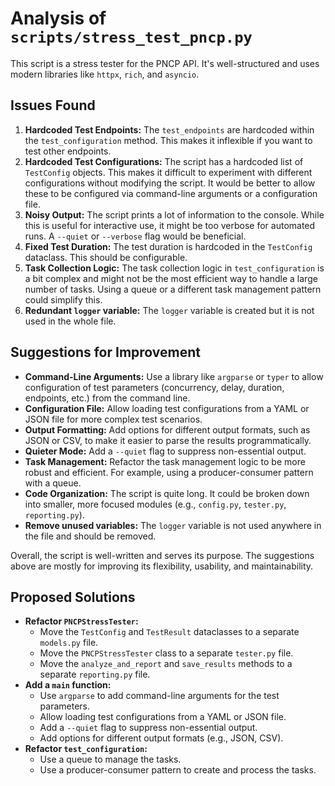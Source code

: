 # Analysis of `scripts/stress_test_pncp.py`

This script is a stress tester for the PNCP API. It's well-structured and uses modern libraries like `httpx`, `rich`, and `asyncio`.

## Issues Found

1.  **Hardcoded Test Endpoints:** The `test_endpoints` are hardcoded within the `test_configuration` method. This makes it inflexible if you want to test other endpoints.
2.  **Hardcoded Test Configurations:** The script has a hardcoded list of `TestConfig` objects. This makes it difficult to experiment with different configurations without modifying the script. It would be better to allow these to be configured via command-line arguments or a configuration file.
3.  **Noisy Output:** The script prints a lot of information to the console. While this is useful for interactive use, it might be too verbose for automated runs. A `--quiet` or `--verbose` flag would be beneficial.
4.  **Fixed Test Duration:** The test duration is hardcoded in the `TestConfig` dataclass. This should be configurable.
5.  **Task Collection Logic:** The task collection logic in `test_configuration` is a bit complex and might not be the most efficient way to handle a large number of tasks. Using a queue or a different task management pattern could simplify this.
6.  **Redundant `logger` variable:** The `logger` variable is created but it is not used in the whole file.

## Suggestions for Improvement

*   **Command-Line Arguments:** Use a library like `argparse` or `typer` to allow configuration of test parameters (concurrency, delay, duration, endpoints, etc.) from the command line.
*   **Configuration File:** Allow loading test configurations from a YAML or JSON file for more complex test scenarios.
*   **Output Formatting:** Add options for different output formats, such as JSON or CSV, to make it easier to parse the results programmatically.
*   **Quieter Mode:** Add a `--quiet` flag to suppress non-essential output.
*   **Task Management:** Refactor the task management logic to be more robust and efficient. For example, using a producer-consumer pattern with a queue.
*   **Code Organization:** The script is quite long. It could be broken down into smaller, more focused modules (e.g., `config.py`, `tester.py`, `reporting.py`).
*   **Remove unused variables:** The `logger` variable is not used anywhere in the file and should be removed.

Overall, the script is well-written and serves its purpose. The suggestions above are mostly for improving its flexibility, usability, and maintainability.

## Proposed Solutions

*   **Refactor `PNCPStressTester`:**
    *   Move the `TestConfig` and `TestResult` dataclasses to a separate `models.py` file.
    *   Move the `PNCPStressTester` class to a separate `tester.py` file.
    *   Move the `analyze_and_report` and `save_results` methods to a separate `reporting.py` file.
*   **Add a `main` function:**
    *   Use `argparse` to add command-line arguments for the test parameters.
    *   Allow loading test configurations from a YAML or JSON file.
    *   Add a `--quiet` flag to suppress non-essential output.
    *   Add options for different output formats (e.g., JSON, CSV).
*   **Refactor `test_configuration`:**
    *   Use a queue to manage the tasks.
    *   Use a producer-consumer pattern to create and process the tasks.
